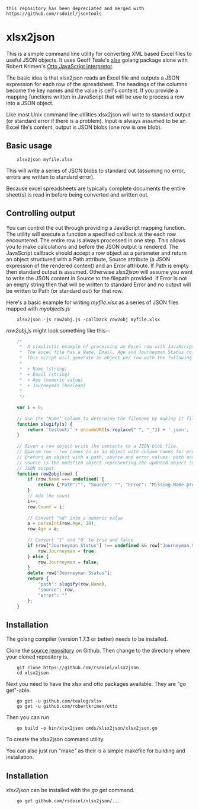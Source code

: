 
    this repository has been depreciated and merged with https://github.com/rsdoiel/jsontools

# xlsx2json

This is a simple command line utility for converting XML based Excel files to useful JSON objects.  It uses Geoff Teale's [xlsx](https://github.com/tealeg/xlsx) golang package alone with Robert Krimen's [Otto JavaScript interpretor](https://github.com/robertkrimen/otto).

The basic idea is that xlsx2json reads an Excel file and outputs a JSON expression for each row of the spreadsheet. The headings of the columns become the key names and the value is cell's content.  If you provide a mapping functions written in JavaScript that will be use to process a row into a JSON object.

Like most Unix command line utilities xlsx2json will write to standard output (or standard error if there is a problem). Input is always assumed to be an Excel file's content, output is JSON blobs (one row is one blob).

## Basic usage

```
    xlsx2json myfile.xlsx
```

This will write a series of JSON blobs to standard out (assuming no error, errors are written to standard error).

Because excel spreadsheets are typically complete documents the entire sheet(s) is read in before being converted and written out.

## Controlling output

You can control the out through providing a JavaScript mapping function.  The utility will execute a function a specified callback at the each row encountered. The entire row is always processed in one step.  This allows you to make calculations and before the JSON output is rendered.  The JavaScript callback should accept a row object as a parameter and return an object structured with a Path attribute, Source attribute (a JSON expression of the rendered content) and an Error attribute. If Path is empty then standard output is assumed.  Otherwise _xlsx2json_ will assume you want to write the JSON content in Source to the filepath provided. If Error is not an empty string then that will be written to standard Error and no output will be written to Path (or standard out) for that row.

Here's a basic example for writing _myfile.xlsx_ as a series of JSON files mapped with _myobjects.js_

```
    xlsx2json -js row2obj.js -callback row2obj myfile.xlsx
```

_row2obj.js_ might look something like this--

```JavaScript
    /*
     *  A simplistic example of processing an Excel row with JavaScript
     *  The excel file has a Name, Email, Age and Journeyman Status columns.
     *  This script will generate an object per row with the following fields--
     *
     *  + Name (string)
     *  + Email (string)
     *  + Age (numeric value)
     *  + Journeyman (boolean)
     *
     */
    
    var i = 0;
    
    // Use the "Name" column to determine the filename by making it file system name friendly
    function slugify(s) {
        return 'testout/' + encodeURI(s.replace(" ", "_")) + '.json';
    }
    
    // Given a row object write the contents to a JSON blob file.
    // @param row - row comes in as an object with column names for property values
    // @return an object with a path, source and error values. path and error are strings
    // source is the modified object representing the updated object structure used for the final
    // JSON output.
    function row2obj(row) {
        if (row.Name === undefined) {
            return {"Path":"", "Source": "", "Error": "Missing Name property"}
        }
        // Add the count
        i++;
        row.Count = i;
    
        // Convert "%d" into a numeric value
        a = parseInt(row.Age, 10);
        row.Age = a;
        
        // Convert "1" and "0" to true and false
        if (row["Journeyman Status"] !== undefined && row["Journeyman Status"] == "1") {
            row.Journeyman = true;
        } else {
            row.Journeyman = false;
        }
        delete row["Journeyman Status"];
        return {
            "path": slugify(row.Name),
            "source": row,
            "error": ""
        };
    }
```

## Installation

The golang compiler (version 1.7.3 or better) needs to be installed.

Clone the [source repository](https://github.com/rsdoiel/xlsx2json) on Github.
Then change to the directory where your cloned repository is.

```
    git clone https://github.com/rsdoiel/xlsx2json
    cd xlsx2json
```

Next you need to have the xlsx and otto packages available. They are "go get"-able.

```
    go get -u github.com/tealeg/xlsx
    go get -u github.com/robertkrimen/otto
```

Then you can run

```
    go build -o bin/xlsx2json cmds/xlsx2json/xlsx2json.go
```

To create the xlsx2json command utility.

You can also just run "make" as their is a simple makefile for building and
installation.

## Installation

_xlsx2json_ can be installed with the *go get* command.

```
    go get github.com/rsdoiel/xlsx2json/...
```

